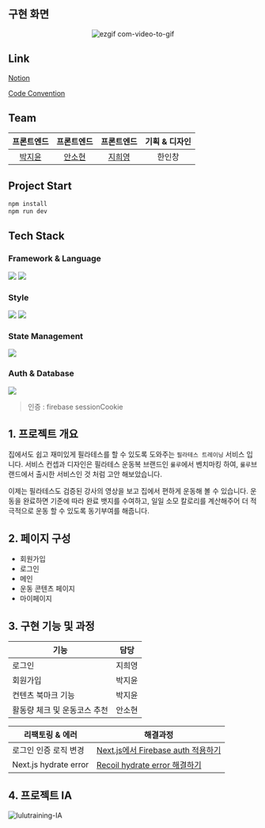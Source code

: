 ## 구현 화면

<center>

![ezgif com-video-to-gif](https://user-images.githubusercontent.com/72537762/233308140-2b82844c-7abc-46ff-9875-9cb3790198a2.gif)

</center>

## Link

[Notion](https://lulutraining.notion.site/22d39bd0360940d3bcddd177cbd3141d)

[Code Convention](https://lulutraining.notion.site/Git-Commit-Message-Convention-eb84022224d2481fb504f2a6d4f2bfc9)

## Team

|                프론트엔드                |               프론트엔드               |               프론트엔드                | 기획 & 디자인 |
| :--------------------------------------: | :------------------------------------: | :-------------------------------------: | :-----------: |
| [박지윤](https://github.com/Jiyun-Parkk) | [안소현](https://github.com/sso-hyeon) | [지희영](https://github.com/isabellaji) |    한인창     |

## Project Start

```bash
npm install
npm run dev
```

## Tech Stack

### Framework & Language

<img src="https://img.shields.io/badge/nextjs-000000?style=for-the-badge&logo=next.js&logoColor=white">
<img src="https://img.shields.io/badge/typescript-3178C6?style=for-the-badge&logo=typescript&logoColor=white">

### Style

<img src="https://img.shields.io/badge/styled components-DB7093?style=for-the-badge&logo=styled-components&logoColor=black">
<img src="https://img.shields.io/badge/MUI-007FFF?style=for-the-badge&logo=mui&logoColor=black">

### State Management

<img src="https://img.shields.io/badge/react recoil-EC5990?style=for-the-badge&logo=react query&logoColor=black">

### Auth & Database

<img src="https://img.shields.io/badge/firebase -FFCA28?style=for-the-badge&logo=firebase&logoColor=black">

> 인증 : firebase sessionCookie

## 1. 프로젝트 개요

집에서도 쉽고 재미있게 필라테스를 할 수 있도록 도와주는 `필라테스 트레이닝` 서비스 입니다.
서비스 컨셉과 디자인은 필라테스 운동복 브랜드인 `룰루`에서 벤치마킹 하여, `룰루`브랜드에서 출시한 서비스인 것 처럼 고안 해보았습니다.

이제는 필라테스도 검증된 강사의 영상을 보고 집에서 편하게 운동해 볼 수 있습니다.
운동을 완료하면 기준에 따라 완료 뱃지를 수여하고, 일일 소모 칼로리를 계산해주어
더 적극적으로 운동 할 수 있도록 동기부여를 해줍니다.

## 2. 페이지 구성

- 회원가입
- 로그인
- 메인
- 운동 콘텐츠 페이지
- 마이페이지

## 3. 구현 기능 및 과정

| 기능                         | 담당   |
| ---------------------------- | ------ |
| 로그인                       | 지희영 |
| 회원가입                     | 박지윤 |
| 컨텐츠 북마크 기능           | 박지윤 |
| 활동량 체크 및 운동코스 추천 | 안소현 |

| 리팩토링 & 에러       | 해결과정                                                                                       |
| --------------------- | ---------------------------------------------------------------------------------------------- |
| 로그인 인증 로직 변경 | [Next.js에서 Firebase auth 적용하기](https://june-dev.vercel.app/blog/next-js/nextjs-firebase) |
| Next.js hydrate error | [Recoil hydrate error 해결하기](https://june-dev.vercel.app/blog/next-js/nextjs-firebase)      |

## 4. 프로젝트 IA

![lulutraining-IA](https://user-images.githubusercontent.com/72537762/193749936-188a3cd7-67e3-43f3-84f1-c25a9b73e86e.png)

